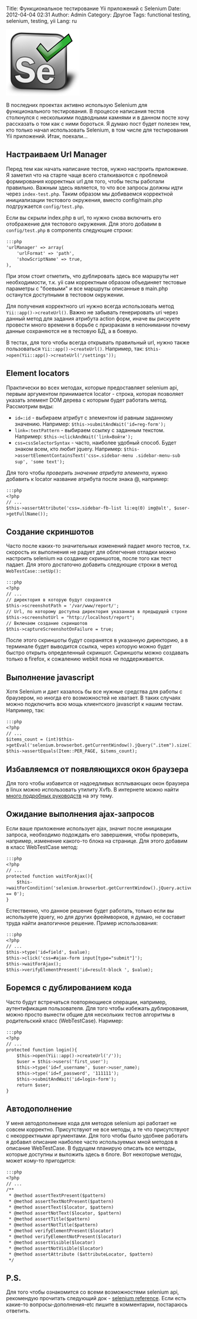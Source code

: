 Title: Функциональное тестирование Yii приложений с Selenium
Date: 2012-04-04 02:31
Author: Admin
Category: Другое
Tags: functional testing, selenium, testing, yii
Lang: ru

![selenium][]

В последних проектах активно использую Selenium для функционального
тестирования. В процессе написания тестов столкнулся с несколькими
подводными камнями и в данном посте хочу рассказать о том как с ними
бороться. Я думаю пост будет полезен тем, кто только начал использовать
Selenium, в том числе для тестирования Yii приложений. Итак, поехали...

Настраиваем Url Manager
-----------------------

Перед тем как начать написание тестов, нужно настроить приложение. Я
заметил что на старте чаще всего сталкиваются с проблемой формирования
корректных url для того, чтобы тесты работали правильно. Важным здесь
является, то что все запросы должны идти через `index-test.php`. Таким
образом мы добиваемся корректной инициализации тестового окружения,
вместо config/main.php подгружается `config/test.php`.

Если вы скрыли index.php в url, то нужно снова включить его отображение
для тестового окружения. Для этого добавим в `config/test.php` в
components следующие строки:

    :::php
    'urlManager' => array(
        'urlFormat' => 'path',
        'showScriptName' => true,
    ),

При этом стоит отметить, что дублировать здесь все маршруты нет
необходимости, т.к. yii сам корректным образом объединяет тестовые
параметры с "боевыми" и все маршруты описанные в main.php останутся
доступными в тестовом окружении.

Для получения корректного uri нужно всегда использовать метод
`Yii::app()->createUrl()`. Важно не забывать генерировать uri через
данный метод для задания атрибута action форм, иначе вы рискуете
провести много времени в борьбе с призраками в непонимании почему данные
сохраняются не в тестовую БД, а в боевую.

В тестах, для того чтобы всегда открывать правильный url, нужно также
пользоваться `Yii::app()->createUrl()`. Например, так:
`$this->open(Yii::app()->createUrl('/settings'));`

Element locators
----------------

Практически во всех методах, которые предоставляет selenium api, первым
аргументом принимается locator - строка, которая позволяет указать
элемент DOM дерева с которым будет работать метод. Рассмотрим виды:

-   `id=:id` - выбираем атрибут с элементом id равным заданному
    значению. Например: `$this->submitAndWait('id=reg-form');`
-   `link=:textPattern` - выбираем ссылку с заданным текстом. Например:
    `$this->clickAndWait('link=Войти');`
-   `css=cssSelectorSyntax` - часто, наиболее удобный способ. Будет
    знаком всем, кто любит jquery. Например:
    `$this->assertElementContainsText('css=.sidebar-menu .sidebar-menu-sub sup', 'some text');`

Для того чтобы *проверить значение атрибута элемента*, нужно добавить к
locator название атрибута после знака @, например:

    :::php
    <?php
    // ...
    $this->assertAttribute('css=.sidebar-fb-list li:eq(0) img@alt', $user->getFullName());

Создание скриншотов
-------------------

Часто после каких-то значительных изменений падает много тестов, т.к.
скорость их выполнения не радует для облегчения отладки можно настроить
selenium на создание скриншотов, после того как тест падает. Для этого
достаточно добавить следующие строки в метод `WebTestCase::setUp():`

    :::php
    <?php
    // ...
    // директория в которую будут сохранятся 
    $this->screenshotPath = '/var/www/report/';
    // Url, по которому доступна директория указанная в предыдущей строке
    $this->screenshotUrl = "http://localhost/report";
    // Включаем создание скриншотов
    $this->captureScreenshotOnFailure = true;

После этого скриншоты будут сохранятся в указанную директорию, а в
терминале будет выводится ссылка, через которую можно будет быстро
открыть определенный скриншот. Скриншоты можно создавать только в
firefox, к сожалению webkit пока не поддерживается.

Выполнение javascript
---------------------

Хотя Selenium и дает казалось бы все нужные средства для работы с
браузером, но иногда его возможностей не хватает. В таких случаях можно
подключить всю мощь клиентского javascript к нашим тестам. Например,
так:

    :::php
    <?php
    // ...
    $items_count = (int)$this->getEval('selenium.browserbot.getCurrentWindow().jQuery(".item").size()');
    $this->assertEquals(Item::PER_PAGE, $items_count);

Избавляемся от появляющихся окон браузера
-----------------------------------------

Для того чтобы избавится от надоедливых всплывающих окон браузера в
linux можно использовать утилиту Xvfb. В интернете можно найти [много
подробных руководств][] на эту тему.

Ожидание выполнения ajax-запросов
---------------------------------

Если ваше приложение использует ajax, значит после инициации запроса,
необходимо подождать его завершения, чтобы проверить, например,
изменение какого-то блока на странице. Для этого добавим в класс
WebTestCase метод:

    :::php
    <?php
    // ...
    protected function waitForAjax(){
        $this->waitForCondition('selenium.browserbot.getCurrentWindow().jQuery.active == 0');
    }

Естественно, что данное решение будет работать, только если вы
используете jquery, но для других фреймворков, я думаю, не составит
труда найти аналогичное решение. Пример использования:

    :::php
    <?php
    // ...
    $this->type('id=field', $value);
    $this->click('css=#ajax-form input[type="submit"]');
    $this->waitForAjax();
    $this->verifyElementPresent('id=result-block ', $value);

Боремся с дублированием кода
----------------------------

Часто будут встречаться повторяющиеся операции, например, аутентификация
пользователя. Для того чтобы избежать дублирования, можно просто вынести
общие для нескольких тестов алгоритмы в родительский класс
(WebTestCase). Наример:

    :::php
    <?php
    // ...
    protected function login(){
        $this->open(Yii::app()->createUrl('/'));
        $user = $this->users('first_user');
        $this->type('id=f_username', $user->user_name);
        $this->type('id=f_password', '111111');
        $this->submitAndWait('id=login-form');
        return $user;
    }

Автодополнение
--------------

У меня автодополнение кода для методов selenium api работает не совсем
корректно. Присутствуют не все методы, а те что присутствуют с
некорректными аргументами. Для того чтобы было удобнее работать я
добавил описание наиболее часто используемых мной методов в описание
WebTestCase. В будущем планирую описать все методы, которые доступны и
выложить здесь в блоге. Вот некоторые методы, может кому-то пригодится:

    :::php
    <?php
    // ...
    /**
     * @method assertTextPresent($pattern)
     * @method assertTextNotPresent($pattern)
     * @method assertText($locator, $pattern)
     * @method assertNotText($locator, $pattern)
     * @method assertTitle($pattern)
     * @method assertNotTitle($pattern)
     * @method verifyElementPresent($locator)
     * @method verifyElementNotPresent($locator)
     * @method assertVisible($locator)
     * @method assertNotVisible($locator)
     * @method assertAttribute ($attributeLocator, $pattern)
     */

P.S.
----

Для того чтобы ознакомится со всеми возможностями selenium api,
рекомендую прочитать следующий док - [selenium reference][]. Если есть
какие-то вопросы-дополнения-etc пишите в комментарии, постараюсь
ответить.

  [selenium]: /media/2012/04/big-logo.png
    "selenium-logo"
  [много подробных руководств]: http://goo.gl/gmkj2
  [selenium reference]: http://release.seleniumhq.org/selenium-core/1.0.1/reference.html
